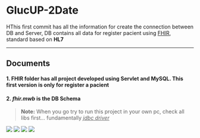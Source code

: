 GlucUP-2Date
===================


HThis first commit has all the information for create the connection between DB and Server, DB contains all data for register pacient using [FHIR](https://www.hl7.org/fhir), standard based on **HL7**

----------


Documents
-------------

#### 1. FHIR folder has all project  developed using Servlet and MySQL. This first version is only for register a pacient

#### 2.  *fhir.mwb* is the DB Schema


> **Note:** When you go try to run this project in your own pc, check all libs first... fundamentally *<u>jdbc driver</u>*



![](https://www.mysql.com/common/logos/logo-mysql-170x115.png)
![](http://www.sourcefreak.com/wp-content/uploads/servlet.png)
![](https://upload.wikimedia.org/wikipedia/commons/7/7b/Tomcat-logo.svg)
![](http://www.json.org/img/json160.gif)